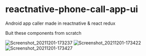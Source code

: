 # reactnative-phone-call-app-ui
Android app caller made in reactnative & react redux

Buit these components from scratch

![Screenshot_20211201-173237](https://user-images.githubusercontent.com/75673864/144281684-4a3a6aff-951e-4c1e-b5e3-0bb24516ab62.png)
![Screenshot_20211201-173422](https://user-images.githubusercontent.com/75673864/144281713-69382b2f-054e-4358-ac94-9415b43fff98.png)
![Screenshot_20211201-173427](https://user-images.githubusercontent.com/75673864/144281746-bc17a026-5701-4083-939e-e6a0b046d2ec.png)
